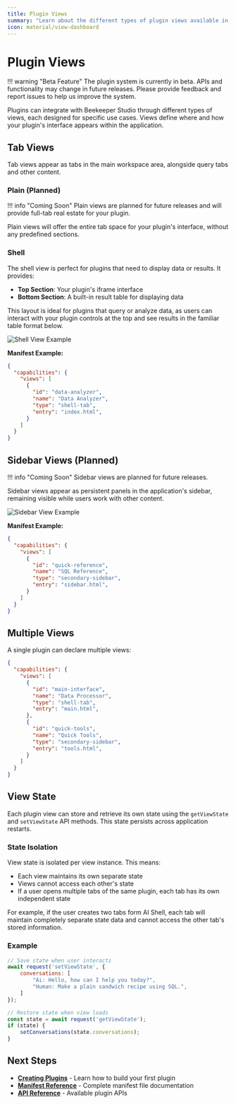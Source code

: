 ```yaml
---
title: Plugin Views
summary: "Learn about the different types of plugin views available in Beekeeper Studio and how to implement them."
icon: material/view-dashboard
---
```


# Plugin Views

!!! warning "Beta Feature"
    The plugin system is currently in beta. APIs and functionality may change in future releases. Please provide feedback and report issues to help us improve the system.

Plugins can integrate with Beekeeper Studio through different types of views, each designed for specific use cases. Views define where and how your plugin's interface appears within the application.

## Tab Views

Tab views appear as tabs in the main workspace area, alongside query tabs and other content.

### Plain (Planned)

!!! info "Coming Soon"
    Plain views are planned for future releases and will provide full-tab real estate for your plugin.

Plain views will offer the entire tab space for your plugin's interface, without any predefined sections.

### Shell

The shell view is perfect for plugins that need to display data or results. It provides:

- **Top Section**: Your plugin's iframe interface
- **Bottom Section**: A built-in result table for displaying data

This layout is ideal for plugins that query or analyze data, as users can interact with your plugin controls at the top and see results in the familiar table format below.

![Shell View Example](/assets/images/plugin-shell-view.png)

**Manifest Example:**

```json
{
  "capabilities": {
    "views": [
      {
        "id": "data-analyzer",
        "name": "Data Analyzer",
        "type": "shell-tab",
        "entry": "index.html",
      }
    ]
  }
}
```

## Sidebar Views (Planned)

!!! info "Coming Soon"
    Sidebar views are planned for future releases.

Sidebar views appear as persistent panels in the application's sidebar, remaining visible while users work with other content.

![Sidebar View Example](/assets/images/plugin-sidebar-view.png)

**Manifest Example:**

```json
{
  "capabilities": {
    "views": [
      {
        "id": "quick-reference",
        "name": "SQL Reference",
        "type": "secondary-sidebar",
        "entry": "sidebar.html",
      }
    ]
  }
}
```

## Multiple Views

A single plugin can declare multiple views:

```json
{
  "capabilities": {
    "views": [
      {
        "id": "main-interface",
        "name": "Data Processor",
        "type": "shell-tab",
        "entry": "main.html",
      },
      {
        "id": "quick-tools",
        "name": "Quick Tools",
        "type": "secondary-sidebar",
        "entry": "tools.html",
      }
    ]
  }
}
```

## View State

Each plugin view can store and retrieve its own state using the `getViewState` and `setViewState` API methods. This state persists across application restarts.

### State Isolation

View state is isolated per view instance. This means:

- Each view maintains its own separate state
- Views cannot access each other's state
- If a user opens multiple tabs of the same plugin, each tab has its own independent state

For example, if the user creates two tabs form AI Shell, each tab will maintain completely separate state data and cannot access the other tab's stored information.

### Example

```javascript
// Save state when user interacts
await request('setViewState', {
    conversations: [
        "Ai: Hello, how can I help you today?",
        "Human: Make a plain sandwich recipe using SQL.",
    ]
});

// Restore state when view loads
const state = await request('getViewState');
if (state) {
    setConversations(state.conversations);
}
```

## Next Steps

- **[Creating Plugins](creating-plugins.md)** - Learn how to build your first plugin
- **[Manifest Reference](manifest.md)** - Complete manifest file documentation
- **[API Reference](api-reference.md)** - Available plugin APIs
